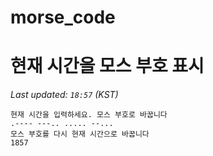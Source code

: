 # morse_code
# 현재 시간을 모스 부호 표시
<!-- MORSE_TIME_START -->
_Last updated: `18:57` (KST)_

```
현재 시간을 입력하세요. 모스 부호로 바꿉니다
.---- ---.. ..... --...
모스 부호를 다시 현재 시간으로 바꿉니다
1857
```
<!-- MORSE_TIME_END -->
